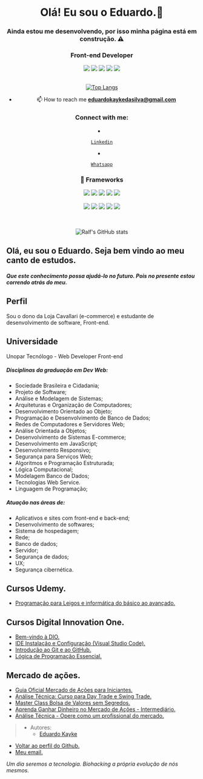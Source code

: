 <!--
**EduardoKayke/EduardoKayke** is a ✨ _special_ ✨ repository because its `README.md` (this file) appears on your GitHub profile.

Here are some ideas to get you started:

- 🔭 I’m currently working on ...
- 🌱 I’m currently learning ...
- 👯 I’m looking to collaborate on ...
- 🤔 I’m looking for help with ...
- 💬 Ask me about ...
- 📫 How to reach me: ...
- 😄 Pronouns: ...
- ⚡ Fun fact: ...
-->
<h1 align="center">Olá! Eu sou o Eduardo.👋</h1>

<h3 align="center">Ainda estou me desenvolvendo, por isso minha página está em construção. ⚠️</h3>

<h3 align="center">Front-end Developer</h3>



 <div align="center">

  <span>

   <img src="https://img.shields.io/badge/JavaScript-F7DF1E?style=for-the-badge&logo=javascript&logoColor=black"/>

   <img src="https://img.shields.io/badge/HTML5-E34F26?style=for-the-badge&logo=html5&logoColor=white"/>

   <img src="https://img.shields.io/badge/CSS3-1572B6?style=for-the-badge&logo=css3&logoColor=white"/>

   <img src="https://img.shields.io/badge/TypeScript-007ACC?style=for-the-badge&logo=typescript&logoColor=white"/>

   <img src="https://img.shields.io/badge/C%23-239120?style=for-the-badge&logo=c-sharp&logoColor=white"/>

  </span>

 </div>

</br>



<div align="center">



[![Top Langs](https://github-readme-stats.vercel.app/api/top-langs/?username=EduardoKayke&layout=compact&theme=tokyonight)](https://github.com/EduardoKayke/github-readme-stats)

  



</div>







<div align="center">

  

- 📫 How to reach me **eduardokaykedasilva@gmail.com**

  

</div>





 <h3 align="center">Connect with me:</h3>

  

 <p align="left">

  <li align="center">

   <a class="url" href="https://www.linkedin.com/in/eduardokaykedasilva/" img> 

    Linkedin

   </a>

  </li>

  <li align="center">

   <a class="url" href="https://api.whatsapp.com/send?phone=5541998779143/" img> 

    Whatsapp

   </a>

  </li>

  





<h3 align="center"> 🚀 Frameworks </h3>

<div align="center">

 <span>

  <img src="https://img.shields.io/badge/React-20232A?style=for-the-badge&logo=react&logoColor=61DAFB"/>

  <img src="https://img.shields.io/badge/Sass-CC6699?style=for-the-badge&logo=sass&logoColor=white"/>

  <img src="https://img.shields.io/badge/.NET-512BD4?style=for-the-badge&logo=dotnet&logoColor=white"/>

  <img src="https://img.shields.io/badge/Yarn-2C8EBB?style=for-the-badge&logo=yarn&logoColor=white"/>

  <img src="https://img.shields.io/badge/Node.js-339933?style=for-the-badge&logo=nodedotjs&logoColor=white"/>

 </span>

</div>



</br>



<div align="center">

 <span>  

  <img src="https://img.shields.io/badge/NuGet-004880?style=for-the-badge&logo=nuget&logoColor=white"/>

  <img src="https://img.shields.io/badge/Bootstrap-563D7C?style=for-the-badge&logo=bootstrap&logoColor=white"/>  

  <img src="https://img.shields.io/badge/Postman-FF6C37?style=for-the-badge&logo=Postman&logoColor=white"/>

  <img src="https://img.shields.io/badge/firebase-ffca28?style=for-the-badge&logo=firebase&logoColor=black"/>  

  <img src="https://img.shields.io/badge/Docker-2CA5E0?style=for-the-badge&logo=docker&logoColor=white"/>

 </span>

</div>



</br>



</br>





<div align="center">

  

![Ralf's GitHub stats](https://github-readme-stats.vercel.app/api?username=eduardokayke&show_icons=true&theme=tokyonight)



</div>

## Olá, eu sou o Eduardo. Seja bem vindo ao meu canto de estudos.
##### Que este conhecimento possa ajudá-lo no futuro. Pois no presente estou correndo atrás do meu.

## Perfil

Sou o dono da Loja Cavallari (e-commerce) e estudante de desenvolvimento de software, Front-end.

## Universidade
Unopar Tecnólogo - Web Developer Front-end
##### Disciplinas da graduação em Dev Web:
- Sociedade Brasileira e Cidadania;
- Projeto de Software;
- Análise e Modelagem de Sistemas;
- Arquiteturas e Organização de Computadores;
- Desenvolvimento Orientado ao Objeto;
- Programação e Desenvolvimento de Banco de Dados;
- Redes de Computadores e Servidores Web;
- Análise Orientada a Objetos;
- Desenvolvimento de Sistemas E-commerce;
- Desenvolvimento em JavaScript;
- Desenvolvimento Responsivo;
- Segurança para Serviços Web;
- Algoritmos e Programação Estruturada;
- Lógica Computacional;
- Modelagem Banco de Dados;
- Tecnologias Web Service.
- Linguagem de Programação;

##### Atuação nas áreas de:

- Aplicativos e sites com front-end e back-end;
- Desenvolvimento de softwares;
- Sistema de hospedagem;
- Rede;
- Banco de dados;
- Servidor;
- Segurança de dados;
- UX;
- Segurança cibernética.

## Cursos Udemy.

- [Programação para Leigos e informática do básico ao avançado.](https://www.udemy.com/certificate/UC-3148215f-6e7e-48de-aa6b-2aa0c1e8732a/ "Certificado")
## Cursos Digital Innovation One.

- [Bem-vindo à DIO.](https://certificates.digitalinnovation.one/BB93D4E7 "Certificado")
- [IDE Instalação e Configuração (Visual Studio Code).](https://certificates.digitalinnovation.one/1F1552CB "Certificado")
- [Introdução ao Git e ao GitHub.](https://certificates.digitalinnovation.one/4576328D "Certificado")
- [Lógica de Programação Essencial.](https://certificates.digitalinnovation.one/450FDA80 "Certificado")

## Mercado de ações.

- [Guia Oficial Mercado de Ações para Iniciantes.](https://www.udemy.com/certificate/UC-1S2TY0XX/ "Certificado")
- [Análise Técnica: Curso para Day Trade e Swing Trade.](https://www.udemy.com/certificate/UC-8V9FBRKZ/ "Certificado")
- [Master Class Bolsa de Valores sem Segredos.](https://www.udemy.com/certificate/UC-3edd742a-9200-487d-8af7-5dd23d207848/ "Certificado")
- [Aprenda Ganhar Dinheiro no Mercado de Ações - Intermediário.](https://www.udemy.com/certificate/UC-6eff9441-e1c0-4058-9eba-1e53890c0bb4/ "Certificado")
- [Análise Técnica - Opere como um profissional do mercado.](https://www.udemy.com/certificate/UC-4888f344-a84c-4c76-8d3b-56911bd3946d/ "Certificado")

> - Autores: 
>   - [Eduardo Kayke](https://github.com/EduardoKayke "Perfil do Eduardo")

- [Voltar ao perfil do Github.](https://github.com/EduardoKayke "Perfil do Eduardo") 
- [Meu email.](eduardokaykedasilva@gmail.com "Mande uma mensagem.")

_Um dia seremos a tecnologia. Biohacking a própria evolução de nós mesmos._
